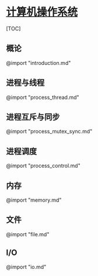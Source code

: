 <link rel="stylesheet" href="https://zhmhbest.gitee.io/hellomathematics/style/index.css">
<script src="https://zhmhbest.gitee.io/hellomathematics/style/index.js"></script>

# [计算机操作系统](../index.html)

[TOC]

## 概论

@import "introduction.md"

## 进程与线程

@import "process_thread.md"

## 进程互斥与同步

@import "process_mutex_sync.md"

## 进程调度

@import "process_control.md"

## 内存

@import "memory.md"

## 文件

@import "file.md"

## I/O

@import "io.md"
